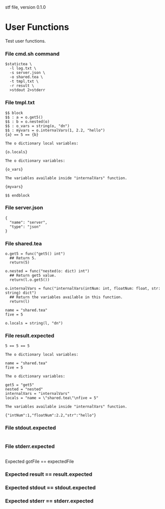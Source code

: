 stf file, version 0.1.0

# User Functions

Test user functions.

### File cmd.sh command

~~~
$statictea \
  -l log.txt \
  -s server.json \
  -o shared.tea \
  -t tmpl.txt \
  -r result \
  >stdout 2>stderr
~~~

### File tmpl.txt

~~~
$$ block
$$ : a = o.get5()
$$ : b = o.nested(o)
$$ : o_vars = string(o, "dn")
$$ : myvars = o.internalVars(1, 2.2, "hello")
{a} == 5 == {b}

The o dictionary local variables:

{o.locals}

The o dictionary variables:

{o_vars}

The variables available inside "internalVars" function.

{myvars}

$$ endblock
~~~

### File server.json

~~~
{
  "name": "server",
  "type": "json"
}
~~~

### File shared.tea

~~~
o.get5 = func("get5() int")
  ## Return 5.
  return(5)

o.nested = func("nested(o: dict) int")
  ## Return get5 value.
  return(l.o.get5())

o.internalVars = func("internalVars(intNum: int, floatNum: float, str: string) dict")
  ## Return the variables available in this function.
  return(l)

name = "shared.tea"
five = 5

o.locals = string(l, "dn")
~~~

### File result.expected

~~~
5 == 5 == 5

The o dictionary local variables:

name = "shared.tea"
five = 5

The o dictionary variables:

get5 = "get5"
nested = "nested"
internalVars = "internalVars"
locals = "name = \"shared.tea\"\nfive = 5"

The variables available inside "internalVars" function.

{"intNum":1,"floatNum":2.2,"str":"hello"}

~~~

### File stdout.expected

~~~
~~~

### File stderr.expected

~~~
~~~

Expected gotFile == expectedFile

### Expected result == result.expected
### Expected stdout == stdout.expected
### Expected stderr == stderr.expected
